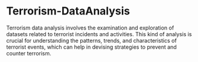 # Terrorism-DataAnalysis
Terrorism data analysis involves the examination and exploration of datasets related to terrorist incidents and activities. This kind of analysis is crucial for understanding the patterns, trends, and characteristics of terrorist events, which can help in devising strategies to prevent and counter terrorism.
